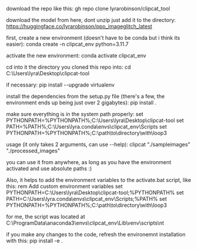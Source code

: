 download the repo like this:
gh repo clone lyrarobinson/clipcat_tool

download the model from here, dont unzip just add it to the directory:
https://huggingface.co/lyrarobinson/ppo_imageglitch_latest

first, create a new environment (doesn't have to be conda but i think its easier):
conda create -n clipcat_env python=3.11.7

activate the new environment:
conda activate clipcat_env

cd into it the directory you cloned this repo into:
cd C:\Users\lyra\Desktop\clipcat-tool

if necessary:
pip install --upgrade virtualenv

install the dependencies from the setup.py file (there's a few, the environment ends up being just over 2 gigabytes):
pip install .

make sure everything is in the system path properly:
set PYTHONPATH=%PYTHONPATH%;C:\Users\lyra\Desktop\clipcat-tool
set PATH=%PATH%;C:\Users\lyra\.conda\envs\clipcat_env\Scripts
set PYTHONPATH=%PYTHONPATH%;C:\path\to\directory\with\loop3

usage (it only takes 2 arguments, can use --help):
clipcat "./sampleimages" "./processed_images"

you can use it from anywhere, as long as you have the environment activated and use absolute paths :)

Also, it helps to add the environment variables to the activate.bat script, like this:
rem Add custom environment variables
set PYTHONPATH=C:\Users\lyra\Desktop\clipcat-tool;%PYTHONPATH%
set PATH=C:\Users\lyra\.conda\envs\clipcat_env\Scripts;%PATH%
set PYTHONPATH=%PYTHONPATH%;C:\path\to\directory\with\loop3

for me, the script was located at C:\ProgramData\anaconda3\envs\clipcat_env\Lib\venv\scripts\nt

if you make any changes to the code, refresh the environemnt installation with this:
pip install -e .
